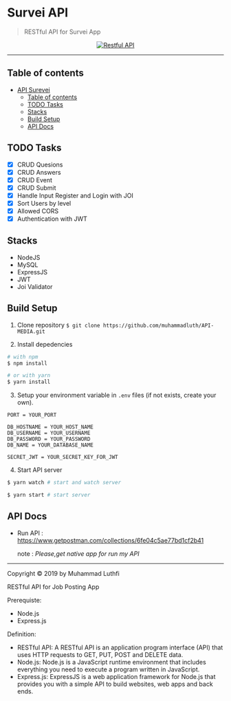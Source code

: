 # Survei API

> RESTful API for Survei App

<p align="center">
  <a href="https://nodejs.org/">
    <img title="Restful API" src="https://cdn-images-1.medium.com/max/871/1*d2zLEjERsrs1Rzk_95QU9A.png">
  </a>
</p>

---

## Table of contents

- [API Surevei](#API-Media)
  - [Table of contents](#table-of-contents)
  - [TODO Tasks](#todo-tasks)
  - [Stacks](#stacks)
  - [Build Setup](#build-setup)
  - [API Docs](#api-docs)

## TODO Tasks

- [x] CRUD Quesions
- [x] CRUD Answers
- [x] CRUD Event
- [x] CRUD Submit
- [x] Handle Input Register and Login with JOI
- [x] Sort Users by level
- [x] Allowed CORS
- [x] Authentication with JWT

## Stacks

- NodeJS
- MySQL
- ExpressJS
- JWT
- Joi Validator

## Build Setup

1. Clone repository
   `$ git clone https://github.com/muhammadluth/API-MEDIA.git`

2. Install depedencies

```bash
# with npm
$ npm install

# or with yarn
$ yarn install
```

3. Setup your environment variable in `.env` files (if not exists, create your own).

```env
PORT = YOUR_PORT

DB_HOSTNAME = YOUR_HOST_NAME
DB_USERNAME = YOUR_USERNAME
DB_PASSWORD = YOUR_PASSWORD
DB_NAME = YOUR_DATABASE_NAME

SECRET_JWT = YOUR_SECRET_KEY_FOR_JWT
```

4. Start API server

```bash
$ yarn watch # start and watch server

$ yarn start # start server
```

## API Docs

- Run API : https://www.getpostman.com/collections/6fe04c5ae77bd1cf2b41

  note : _Please,get native app for run my API_

---

Copyright © 2019 by Muhammad Luthfi

RESTful API for Job Posting App

Prerequiste:
- Node.js
- Express.js

Definition:
- RESTful API: A RESTful API is an application program interface (API) that uses HTTP requests to GET, PUT, POST and DELETE data.
- Node.js: Node.js is a JavaScript runtime environment that includes everything you need to execute a program written in JavaScript.
- Express.js: ExpressJS is a web application framework for Node.js that provides you with a simple API to build websites, web apps and back ends.

